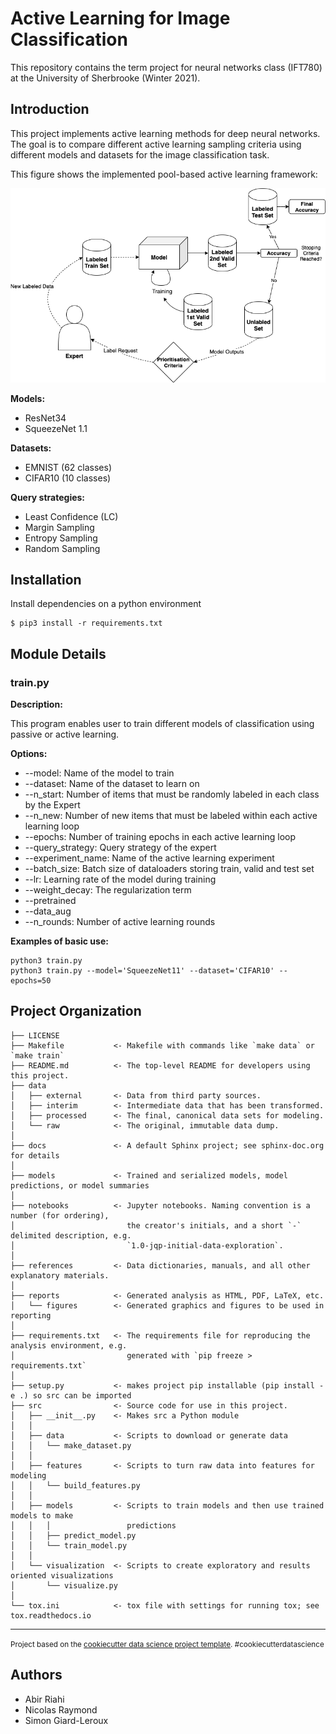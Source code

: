 Active Learning for Image Classification
==============================

This repository contains the term project for neural networks class (IFT780) 
at the University of Sherbrooke (Winter 2021).

## Introduction
This project implements active learning methods for deep neural networks. The goal is
to compare different active learning sampling criteria using different models and datasets
for the image classification task.

This figure shows the implemented pool-based active learning framework:

![](/report/figures/PBAL.png?raw=true)

**Models:**
* ResNet34
* SqueezeNet 1.1

**Datasets:**
* EMNIST (62 classes)
* CIFAR10 (10 classes)

**Query strategies:**
* Least Confidence (LC)
* Margin Sampling
* Entropy Sampling
* Random Sampling

## Installation
Install dependencies on a python environment
```
$ pip3 install -r requirements.txt
```

## Module Details

### **train.py**

**Description:**

This program enables user to train different models of classification using passive or active learning.

**Options:**

* --model: Name of the model to train
* --dataset: Name of the dataset to learn on
* --n_start: Number of items that must be randomly labeled in each class by the Expert
* --n_new: Number of new items that must be labeled within each active learning loop
* --epochs: Number of training epochs in each active learning loop
* --query_strategy: Query strategy of the expert
* --experiment_name: Name of the active learning experiment
* --batch_size: Batch size of dataloaders storing train, valid and test set
* --lr: Learning rate of the model during training
* --weight_decay: The regularization term
* --pretrained
* --data_aug
* --n_rounds: Number of active learning rounds

**Examples of basic use:**

```
python3 train.py
python3 train.py --model='SqueezeNet11' --dataset='CIFAR10' --epochs=50
```

Project Organization
------------

    ├── LICENSE
    ├── Makefile           <- Makefile with commands like `make data` or `make train`
    ├── README.md          <- The top-level README for developers using this project.
    ├── data
    │   ├── external       <- Data from third party sources.
    │   ├── interim        <- Intermediate data that has been transformed.
    │   ├── processed      <- The final, canonical data sets for modeling.
    │   └── raw            <- The original, immutable data dump.
    │
    ├── docs               <- A default Sphinx project; see sphinx-doc.org for details
    │
    ├── models             <- Trained and serialized models, model predictions, or model summaries
    │
    ├── notebooks          <- Jupyter notebooks. Naming convention is a number (for ordering),
    │                         the creator's initials, and a short `-` delimited description, e.g.
    │                         `1.0-jqp-initial-data-exploration`.
    │
    ├── references         <- Data dictionaries, manuals, and all other explanatory materials.
    │
    ├── reports            <- Generated analysis as HTML, PDF, LaTeX, etc.
    │   └── figures        <- Generated graphics and figures to be used in reporting
    │
    ├── requirements.txt   <- The requirements file for reproducing the analysis environment, e.g.
    │                         generated with `pip freeze > requirements.txt`
    │
    ├── setup.py           <- makes project pip installable (pip install -e .) so src can be imported
    ├── src                <- Source code for use in this project.
    │   ├── __init__.py    <- Makes src a Python module
    │   │
    │   ├── data           <- Scripts to download or generate data
    │   │   └── make_dataset.py
    │   │
    │   ├── features       <- Scripts to turn raw data into features for modeling
    │   │   └── build_features.py
    │   │
    │   ├── models         <- Scripts to train models and then use trained models to make
    │   │   │                 predictions
    │   │   ├── predict_model.py
    │   │   └── train_model.py
    │   │
    │   └── visualization  <- Scripts to create exploratory and results oriented visualizations
    │       └── visualize.py
    │
    └── tox.ini            <- tox file with settings for running tox; see tox.readthedocs.io


--------

<p><small>Project based on the <a target="_blank" href="https://drivendata.github.io/cookiecutter-data-science/">cookiecutter data science project template</a>. #cookiecutterdatascience</small></p>

## Authors
* Abir Riahi
* Nicolas Raymond
* Simon Giard-Leroux
